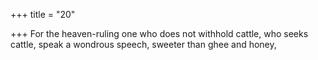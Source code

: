 +++
title = "20"

+++
For the heaven-ruling one who does not withhold cattle, who seeks  cattle, speak a wondrous speech,
sweeter than ghee and honey,